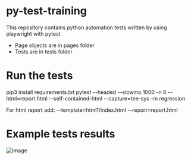 # py-test-training
This repository contains python automation tests written by using playwright with pytest

* Page objects are in pages folder
* Tests are in tests folder

# Run the tests
pip3 install requirements.txt
pytest --headed --slowmo 1000 -n 6 --html=report.html --self-contained-html --capture=tee-sys -m regression

For html report add:
--template=html1/index.html --report=report.html

# Example tests results
![image](https://user-images.githubusercontent.com/7273568/224503717-e861b105-7b73-4a5e-bae7-b3f43c22d72d.png)

